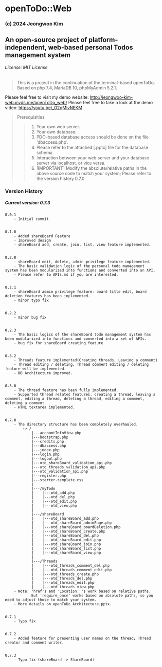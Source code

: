 # openToDo::Web
### (c) 2024 Jeongwoo Kim
## An open-source project of platform-independent, web-based personal Todos management system
###### License: MIT License

> This is a project in the continuation of the terminal-based openToDo.
> Based on php 7.4, MariaDB 10, phpMyAdmin 5.2.1.

Please feel free to visit my demo website: http://jeongwoo-kim-web.myds.me/openToDo_web/
Please feel free to take a look at the demo video: https://youtu.be/_O2qMlvNEKM

> Prerequisities
>> 1. Your own web server.
>> 2. Your own database.
>> 3. PDO-based database access should be done on the file 'dbaccess.php'.
>> 4. Please refer to the attached [.pptx] file for the database schema.
>> 5. Interaction between your web server and your database server via localhost, or vice versa.
>> 6. [IMPORTANT] Modify the absolute/relative paths in the above source code to match your system; Please refer to the version history 0.7.0.

### Version History
##### Current version: 0.7.3

    0.0.1
        - Initial commit


    0.1.0
        - Added shareBoard Feature
        - Improved design
        - shareBoard add, create, join, list, view feature implemented.


    0.2.0
        - shareBoard edit, delete, admin privilege feature implemented.
        - The basic validation logic of the personal todo management system has been modularized into functions and converted into an API.
        - Please refer to APIs.md if you are interested.

    
    0.2.1
        - shareBoard admin privilege feature: board title edit, board deletion features has been implemented.
        - minor typo fix


    0.2.2
        - minor bug fix


    0.2.3
        - The basic logics of the shareBoard todo management system has been modularized into functions and converted into a set of APIs.
        - bug fix for shareBoard creating feature


    0.3.2
        - Threads feature implemented(Creating threads, Leaving a comment)
        - Thread editing / deleting, Thread comment editing / deleting feature will be implemented.
        - DB Architecture improved.

    
    0.5.0
        - The thread feature has been fully implemented.
        - Supported thread related features: creating a thread, leaving a comment, editing a thread, deleting a thread, editing a comment, deleting a comment
        - HTML textarea implemented.


    0.7.0
        - The directory structure has been completely overhauled.
            -> /
                |---accountInfoView.php
                |---bootstrap.php
                |---credits.php
                |---dbaccess.php
                |---index.php
                |---login.php
                |---logout.php
                |---otd_shareBoard_validation_api.php
                |---otd_threads_validation_api.php
                |---otd_validation_api.php
                |---register.php
                |---starter-template.css
                |
                |---/myTodo
                |    |---otd_add.php
                |    |---otd_del.php
                |    |---otd_edit.php
                |    |---otd_view.php
                |
                |---/shareBoard
                |    |---otd_shareBoard_add.php
                |    |---otd_shareBoard_adminPage.php
                |    |---otd_shareBoard_boardDeletion.php
                |    |---otd_shareBoard_create.php
                |    |---otd_shareBoard_del.php
                |    |---otd_shareBoard_edit.php
                |    |---otd_shareBoard_join.php
                |    |---otd_shareBoard_list.php
                |    |---otd_shareBoard_view.php
                |
                |---/Threads
                |    |---otd_threads_comment_del.php
                |    |---otd_threads_comment_edit.php
                |    |---otd_threads_create.php
                |    |---otd_threads_del.php
                |    |---otd_threads_edit.php
                |    |---otd_threads_view.php
        - Note: 'href's and 'Location: 's work based on relative paths.
                But 'require_once' works based on absolute paths, so you need to adjust those to match your system.
        - More details on openToDo_Architecture.pptx.

    
    0.7.1
        - Typo fix

    
    0.7.2
        - Added feature for presenting user names on the thread; Thread creator and comment writer.


    0.7.3
        - Typo fix (shareBoard -> ShareBoard)